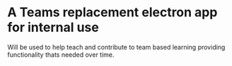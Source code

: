 # A Teams replacement electron app for internal use

  Will be used to help teach and contribute to team based learning providing
  functionality thats needed over time.
